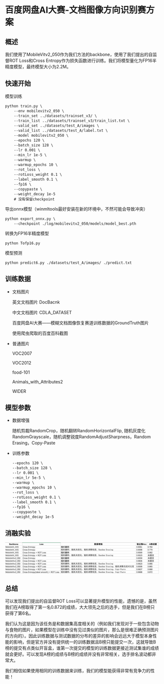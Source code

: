 # 百度网盘AI大赛-文档图像方向识别赛方案

## 概述
我们使用了MobileVitv2_050作为我们方法的backbone，使用了我们提出的自监督ROT Loss和Cross Entropy作为损失函数进行训练。我们将模型量化为FP16半精度模型，最终模型大小为2.2M。

## 快速开始
模型训练
~~~
python train.py \
    --env mobilevitv2_050 \
    --train_set ../datasets/trainset_v3/ \
    --train_list ../datasets/trainset_v3/train_list.txt \
    --valid_set ../datasets/test_A/images \
    --valid_list ../datasets/test_A/label.txt \
    --model mobilevitv2_050 \
    --epochs 120 \
    --batch_size 128 \
    --lr 0.001 \
    --min_lr 1e-5 \
    --warmup \
    --warmup_epochs 10 \
    --rot_loss \
    --rotLoss_weight 0.1 \
    --label_smooth 0.1 \
    --fp16 \
    --copypaste \
    --weight_decay 1e-5 
    # 没有保留checkpoint 
~~~


导出onnx模型（winmltools最好安装在新的环境中，不然可能会导致冲突）
~~~
python export_onnx.py \
    --checkpoint ./log/mobilevitv2_050/models/model_best.pth
~~~

转换为FP16半精度模型
~~~
python Tofp16.py
~~~

模型预测
~~~
python predict6.py ./datasets/test_A/images/ ./predict.txt
~~~

## 训练数据
+ 文档图片

    英文文档图片 DocBacnk
    
    中文文档图片 CDLA_DATASET

    百度网盘AI大赛——模糊文档图像恢复赛道训练数据的GroundTruth图片

    使用爬虫爬取的百度百科截图
+ 普通图片

    VOC2007
    
    VOC2012
    
    food-101
    
    Animals_with_Attributes2
    
    WIDER

## 模型参数
+ 数据增强

    随机剪裁RandomCrop，随机翻转RandomHorizontalFlip, 随机灰度化RandomGrayscale，随机调整锐度RandomAdjustSharpness，Random Erasing，Copy-Paste

+ 训练参数
    ~~~
    --epochs 120 \
    --batch_size 128 \
    --lr 0.001 \
    --min_lr 5e-5 \
    --warmup \
    --warmup_epochs 10 \
    --rot_loss \
    --rotLoss_weight 0.1 \
    --label_smooth 0.1 \
    --fp16 \
    --copypaste \
    --weight_decay 1e-5 
    ~~~

## 消融实验
<div align="center">
  <img src="ablation.png" >
</div>

## 总结
可以发现我们提出的自监督ROT Loss可以显著提升模型的性能，遗憾的是，虽然我们在A榜取得了第一名0.872的成绩，大大领先之后的选手，但是我们在B榜只获得了第6名。

我们认为这是因为该任务是和数据集高度相关的（例如我们发现对于一些包含动物与食物的图片，如果模型在训练中没有见过类似的图片，那么是很难正确预测图片的方向的）。因此训练数据与测试数据的分布的差异的影响会远远大于模型本身性能的影响，但是官方并没有提供统一的训练数据且B榜只能提交一次，这就导致B榜的提交有点类似开盲盒，谁第一次提交的模型的训练数据更接近测试集谁的成绩就会更好。可以发现A榜的成绩与B榜的成绩并没有非常相关，选手排名波动都非常大。

我们相信如果使用相同的训练数据来训练，我们的模型能获得非常有竞争力的性能！